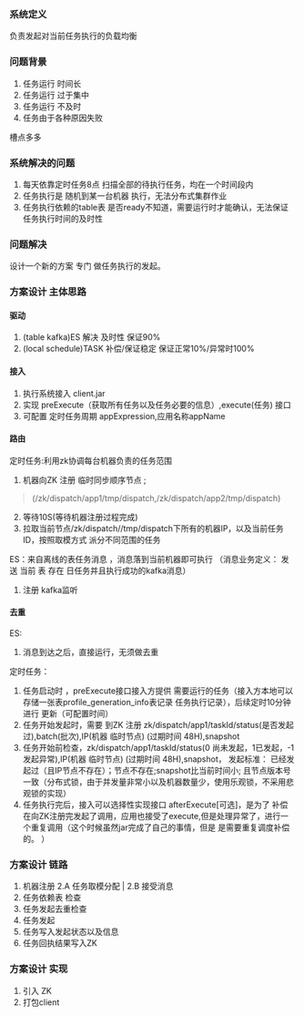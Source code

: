 ### 系统定义

负责发起对当前任务执行的负载均衡

### 问题背景

1. 任务运行 时间长
2. 任务运行 过于集中
3. 任务运行 不及时
4. 任务由于各种原因失败

  槽点多多

### 系统解决的问题

1. 每天依靠定时任务8点 扫描全部的待执行任务，均在一个时间段内
2. 任务执行是 随机到某一台机器 执行，无法分布式集群作业
3. 任务执行依赖的table表 是否ready不知道，需要运行时才能确认，无法保证任务执行时间的及时性



### 问题解决

设计一个新的方案 专门 做任务执行的发起。

### 方案设计 主体思路

#### 驱动
 1. (table kafka)ES 解决 及时性  保证90%
 2. (local schedule)TASK 补偿/保证稳定 保证正常10%/异常时100% 

#### 接入
 1. 执行系统接入 client.jar 
 2. 实现 preExecute（获取所有任务以及任务必要的信息）,execute(任务) 接口
 3. 可配置 定时任务周期 appExpression,应用名称appName
 
#### 路由
 
 定时任务:利用zk协调每台机器负责的任务范围
 
 1. 机器向ZK 注册 临时同步顺序节点 ; 
 
 >  (/zk/dispatch/app1/tmp/dispatch,/zk/dispatch/app2/tmp/dispatch)
 
 2. 等待10S(等待机器注册过程完成)
 3. 拉取当前节点/zk/dispatch//tmp/dispatch下所有的机器IP，以及当前任务ID，按照取模方式 派分不同范围的任务
 
 ES：来自离线的表任务消息 ，消息落到当前机器即可执行
 （消息业务定义： 发送 当前 表 存在 日任务并且执行成功的kafka消息）
 1. 注册 kafka监听
 
#### 去重
 
 ES:
 
 1. 消息到达之后，直接运行，无须做去重
 
 定时任务：
 
 1. 任务启动时 ，preExecute接口接入方提供 需要运行的任务（接入方本地可以存储一张表profile_generation_info表记录  任务执行记录），后续定时10分钟进行 更新（可配置时间）
 2. 任务开始发起时，需要 到ZK 注册  zk/dispatch/app1/taskId/status(是否发起过),batch(批次),IP(机器 临时节点) (过期时间 48H),snapshot
 3. 任务开始前检查，zk/dispatch/app1/taskId/status(0 尚未发起，1已发起，-1发起异常),IP(机器 临时节点) (过期时间 48H),snapshot， 发起标准： 已经发起过（且IP节点不存在）；节点不存在;snapshot比当前时间小;  且节点版本号 一致（分布式锁，由于并发量非常小以及机器数量少，使用乐观锁，不采用悲观锁的实现）
 4. 任务执行完后，接入可以选择性实现接口 afterExecute[可选]，是为了 补偿 在向ZK注册完发起了调用，应用也接受了execute,但是处理异常了，进行一个重复调用（这个时候虽然jar完成了自己的事情，但是 是需要重复调度补偿的。 ） 


### 方案设计 链路

1. 机器注册
2.A 任务取模分配 | 2.B 接受消息
3. 任务依赖表 检查
4. 任务发起去重检查
5. 任务发起
6. 任务写入发起状态以及信息
7. 任务回执结果写入ZK



### 方案设计 实现


1. 引入 ZK
2. 打包client
